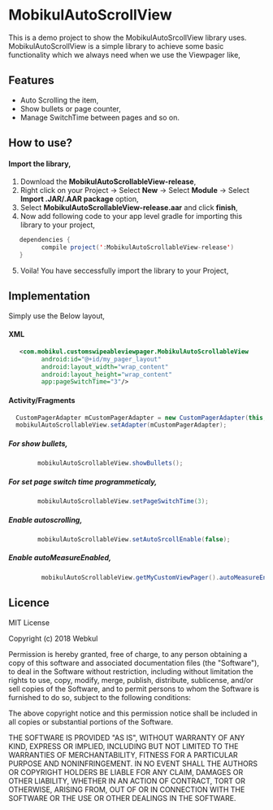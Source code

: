 # MobikulAutoScrollView

This is a demo project to show the MobikulAutoSrcollView library uses. MobikulAutoScrollView is a simple library to achieve some basic functionality which we always need when we use the Viewpager like,

## Features

* Auto Scrolling the item,
* Show bullets or page counter,
* Manage SwitchTime between pages and so on.


## How to use?

#### Import the library,

1. Download the **MobikulAutoScrollableView-release**,
2. Right click on your Project -> Select **New** -> Select **Module** -> Select **Import .JAR/.AAR package** option,
3. Select **MobikulAutoScrollableView-release.aar** and click **finish**,
4. Now add following code to your app level gradle for importing this library to your project,
``` java
   dependencies {
         compile project(':MobikulAutoScrollableView-release')
   }
```
5. Voila! You have seccessfully import the library to your Project,

## Implementation

Simply use the Below layout,

#### XML
``` xml
   <com.mobikul.customswipeableviewpager.MobikulAutoScrollableView
         android:id="@+id/my_pager_layout"
         android:layout_width="wrap_content"
         android:layout_height="wrap_content"
         app:pageSwitchTime="3"/>
```
#### Activity/Fragments
``` java
  CustomPagerAdapter mCustomPagerAdapter = new CustomPagerAdapter(this, res);
  mobikulAutoScrollableView.setAdapter(mCustomPagerAdapter);
```
##### For show bullets,
```java
        mobikulAutoScrollableView.showBullets();
 ```

##### For set page switch time programmeticaly,
```java
        mobikulAutoScrollableView.setPageSwitchTime(3);
```
##### Enable autoscrolling,
```java
        mobikulAutoScrollableView.setAutoSrcollEnable(false);
```
##### Enable autoMeasureEnabled,
```java
         mobikulAutoScrollableView.getMyCustomViewPager().autoMeasureEnabled(true);
```
## Licence

MIT License

Copyright (c) 2018 Webkul

Permission is hereby granted, free of charge, to any person obtaining a copy
of this software and associated documentation files (the "Software"), to deal
in the Software without restriction, including without limitation the rights
to use, copy, modify, merge, publish, distribute, sublicense, and/or sell
copies of the Software, and to permit persons to whom the Software is
furnished to do so, subject to the following conditions:

The above copyright notice and this permission notice shall be included in all
copies or substantial portions of the Software.

THE SOFTWARE IS PROVIDED "AS IS", WITHOUT WARRANTY OF ANY KIND, EXPRESS OR
IMPLIED, INCLUDING BUT NOT LIMITED TO THE WARRANTIES OF MERCHANTABILITY,
FITNESS FOR A PARTICULAR PURPOSE AND NONINFRINGEMENT. IN NO EVENT SHALL THE
AUTHORS OR COPYRIGHT HOLDERS BE LIABLE FOR ANY CLAIM, DAMAGES OR OTHER
LIABILITY, WHETHER IN AN ACTION OF CONTRACT, TORT OR OTHERWISE, ARISING FROM,
OUT OF OR IN CONNECTION WITH THE SOFTWARE OR THE USE OR OTHER DEALINGS IN THE
SOFTWARE.

